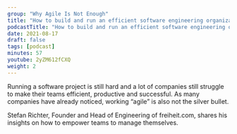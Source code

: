 ```yaml
---
group: "Why Agile Is Not Enough"
title: "How to build and run an efficient software engineering organization"
podcastTitle: "How to build and run an efficient software engineering organization"
date: 2021-08-17
draft: false
tags: [podcast]
minutes: 57
youtube: 2yZM612fCXQ
weight: 2
---
```


Running a software project is still hard and a lot of companies still struggle to make their teams efficient, productive and successful. As many companies have already noticed, working “agile” is also not the silver bullet.

Stefan Richter, Founder and Head of Engineering of freiheit.com, shares his insights on how to empower teams to manage themselves.